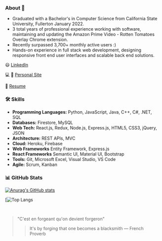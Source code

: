 ### About 👋
- Graduated with a Bachelor's in Computer Science from California State University, Fullerton January 2022.
- 3 total years of professional experience working with software, maintaining and updating the Amazon Prime Video - Rotten Tomatoes Overlay Chrome extension.
- Recently surpassed 3,700+ monthly active users :)
- Hands-on experience in full stack web development, designing responsive front end user interfaces and scalable back end solutions.

:smiley: [LinkedIn](https://www.linkedin.com/in/ernesto-hooghkirk/)

:computer: :iphone: [Personal Site](https://drive.google.com/file/d/1gmgFygN_ZB0GAKcFgf2mXiDdrHNYRieP/view?usp=sharing)

:bookmark_tabs: [Resume](https://drive.google.com/file/d/1W1Ba7towkPGBIGXdZyr-xmqAwL7xgvX-/view?usp=sharing)

### 🛠 Skills
- **Programming Languages:** Python, JavaScript, Java, C++, C#, .NET, SQL
- **Databases:** Firestore, MySQL
- **Web Tech:** React.js, Redux, Node.js, Express.js, HTML5, CSS3, jQuery, JSON
- **Architecture:** REST APIs, MVC
- **Cloud:** Heroku, Firebase
- **Web Frameworks** Entity Framework, Express.js
- **React Frameworks** Semantic UI, Material UI, Bootstrap
- **Tools:** Git, Microsoft Excel, Visual Studio, VS Code
- **Agile:** Scrum, Kanban    

### 📊 GitHub Stats
[![Anurag's GitHub stats](https://github-readme-stats.vercel.app/api?username=ernestohkirk&show_icons=true&theme=swift)](https://github.com/anuraghazra/github-readme-stats)

[![Top Langs](https://github-readme-stats.vercel.app/api/top-langs/?username=ernestohkirk&layout=compact&theme=tokyonight)

<br/>

> "C'est en forgeant qu'on devient forgeron"
> > It's by forging that one becomes a blacksmith
― French Proverb
